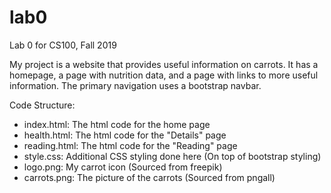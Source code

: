 # lab0
Lab 0 for CS100, Fall 2019

My project is a website that provides useful information on carrots. It has a homepage, a page with nutrition data, and a page with links to more useful information. The primary navigation uses a bootstrap navbar.

Code Structure:
- index.html: The html code for the home page
- health.html: The html code for the "Details" page
- reading.html: The html code for the "Reading" page
- style.css: Additional CSS styling done here (On top of bootstrap styling)
- logo.png: My carrot icon (Sourced from freepik)
- carrots.png: The picture of the carrots (Sourced from pngall)
